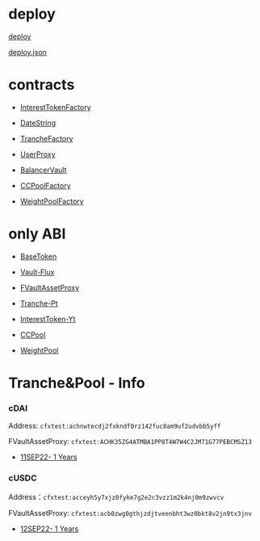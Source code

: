 <!--
 * @Author: OOO--li--OOO
 * @Date: 2021-09-11 22:07:58
 * @LastEditTime: 2021-09-12 01:22:49
-->
# deploy

[deploy](./deploy/deploy.md)

[deploy.json](./deploy/deploy.json)

# contracts

- [InterestTokenFactory](./contracts/InterestTokenFactory.md)

- [DateString](./contracts/DateString.md)

- [TrancheFactory](./contracts/TrancheFactory.md)

- [UserProxy](./contracts/UserProxy.md)

- [BalancerVault](./contracts/BalancerVault.md)

- [CCPoolFactory](./contracts/CCPoolFactory.md)

- [WeightPoolFactory](./contracts/WeightPoolFactory.md)

# only ABI
- [BaseToken](./contracts/cDAI-uToken.md)

- [Vault-Flux](./contracts/cDAI-Vault.md)

- [FVaultAssetProxy](./contracts/FVaultAssetProxy.md)

- [Tranche-Pt](./contracts/Tranche.md)

- [InterestToken-Yt](./contracts/InterestToken.md)

- [CCPool](./contracts/CCPool.md)

- [WeightPool](./contracts/WeightPool.md)

# Tranche&Pool - Info
### cDAI
  Address: `cfxtest:achnwtecdj2fxkndf0rz142fuc8am9uf2udvbb5yff`

  FVaultAssetProxy: `cfxtest:ACHK35ZG4ATMBA1PP8T4W7W4C2JM71G77PEBCMSZ13`

  * [11SEP22- 1 Years](./pool-info/cDAI-11SEP22.md)

### cUSDC
  Address：`cfxtest:acceyh5y7xjz0fyke7g2e2c3vzz1m2k4nj0m9zwvcv`

  FVaultAssetProxy: `cfxtest:acb0zwg0gthjzdjtveenbht3wz0bkt8v2jn9tx3jnv`

  * [12SEP22- 1 Years](./pool-info/cUSDC-12SEP22.md) 
<!-- - ### cDAI
  [uToken](./contracts/cDAI-uToken.md)

  [Vault](./contracts/cDAI-Vault.md)

  [FVaultAssetProxy](./contracts/cDAI-FVaultAssetProxy.md)

  #### token

  - [**cDAI-14SEP21**](./token/cDAI-14SEP21-1631635200.md) -->



